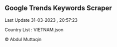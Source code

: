 

## Google Trends Keywords Scraper 
 
Last Update 31-03-2023 , 20:57:23

Country List :
VIETNAM.json



© Abdul Muttaqin 

